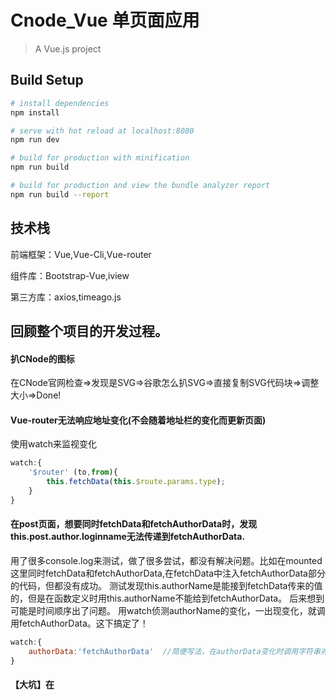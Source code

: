 # Cnode_Vue 单页面应用

> A Vue.js project

## Build Setup

``` bash
# install dependencies
npm install

# serve with hot reload at localhost:8080
npm run dev

# build for production with minification
npm run build

# build for production and view the bundle analyzer report
npm run build --report
```

## 技术栈

前端框架：Vue,Vue-Cli,Vue-router

组件库：Bootstrap-Vue,iview

第三方库：axios,timeago.js

## 回顾整个项目的开发过程。

#### 扒CNode的图标

在CNode官网检查=>发现是SVG=>谷歌怎么扒SVG=>直接复制SVG代码块=>调整大小=>Done!


#### Vue-router无法响应地址变化(不会随着地址栏的变化而更新页面)

使用watch来监视变化
```javascript
watch:{
	'$router' (to,from){
		this.fetchData(this.$route.params.type);
	}
}
```

#### 在post页面，想要同时fetchData和fetchAuthorData时，发现this.post.author.loginname无法传递到fetchAuthorData.

用了很多console.log来测试，做了很多尝试，都没有解决问题。比如在mounted这里同时fetchData和fetchAuthorData,在fetchData中注入fetchAuthorData部分的代码，但都没有成功。
测试发现this.authorName是能接到fetchData传来的值的，但是在函数定义时用this.authorName不能给到fetchAuthorData。
后来想到可能是时间顺序出了问题。
用watch侦测authorName的变化，一出现变化，就调用fetchAuthorData。这下搞定了！
```javascript
watch:{
	authorData:'fetchAuthorData'  //简便写法，在authorData变化时调用字符串对应函数
}
```

#### 【大坑】在<script>直接定义的变量或者函数，又或者是import的第三方库，如果没有放在export default的选项对象中，那么<html>上就访问不到。

要调用的变量或者组件，一定要把要用的放在export default上。

#### 一个困扰半天的大坑：promise.catch

在做用户登录的时候，axios.post("http://...",{accesstoken :this.value})，这里总是报错：HTTP 401。 当时想了很多，是不是this.value没有传到？各种操作。。是不是axios.post拿不到this.value...后来放弃了直接在askAccessToken.vue上反馈，而是将数据通过this.$emit('getAcc',this.value)传出去，用父子组件传参，搞了几十分钟，一个流畅的通路做了出来，长出一口气。
this.value问题解决了，但是返回值呢？response.data.success是ture，那怎么传不到我的另外一个methods里呢？因为是异步调用，所以另外一个函数拿不到值？将期间写的两个函数合并，在then里调用那个组件。

用自己的accesstoken测试，通过。
用错误的accesstoken测试，报401。

问题还是在，分析代码发现，在promise.then里面接错误的请求是不可行的（不像其他函数返回值，axios.post如果没有收到response，就会报错，而不是返回空数据），应该用catch来接。

7点的时候，徐老师发消息说：axios.post这样写没有问题。我想，这个通路已经打通了，改下试试就知道之前的写法对不对了。  
结果，徐老师是对的。 我之前分析错误原因的时候以为是askAccessToken.vue文件内的作用域有问题（其实是没有写catch惹的祸），导致axios.post得不到正确的值。用原来的axios方法重写之后依然流畅运行。
删除了父子组件信息传递的部分，代码轻了不少~。

奋斗了一路，终于搞定了。

#### 写在axios.get获取不到指定数据（401）

```
axios.get('http://....',{
	params:{ //这行不能少！！！
		accesstoken: .......
	}
})

//对比Post

axios.post('http://....',{
	accesstoken:......
})
```

#### 为什么我地址栏变了，页面却没有刷新？

在组件中watch,检测到地址栏的变化，就会调用相应的函数。（下面的代码是在vue-router官方教程上考下来的)

```
watch: {
    $route(to, from) {
      this.getStar();
    }
  }
```


####  单词写错了

this.$route.params.xxx  写成了 this.$router.params.xxx
这个坑也要注意，差一个'r'，很难找出来的。（注意看console）

#### 怎么解决底部导航栏的置底问题？

大师兄在这方面比较有经验，请教了他，转身就甩给我一条链接。太牛了~32个赞。
https://css-tricks.com/couple-takes-sticky-footer/

英文版看起来有点困难，找了篇中文版的~
https://www.cnblogs.com/shicongbuct/p/6487122.html

这里我采用了flex流式布局。

```css
body { 
    display: flex; 
    flex-flow: column; 
    min-height: 100vh;
 }
 .content {
    flex: 1;
}
.footer{
    flex: 0;
}
```


学了不够？再来一套阮一峰flex布局教程
[语法篇](http://www.ruanyifeng.com/blog/2015/07/flex-grammar.html)
[实例篇](http://www.ruanyifeng.com/blog/2015/07/flex-examples.html)

#### 评论区气泡制作

参考了这篇文章http://www.jb51.net/css/150389.html

根据这个改出来的聊天气泡。

#### 有组织的写CSS

将容器，标题，内容分别用不同的id来锚定，这样写margin,padding这些间距更好写。

#### 一个.vue组件内部状态都是共享的，要做到每个状态分离，还是要再造个子组件，再去调用它

点赞、回复图标想要做到移到评论那一块就显示“点赞”、“回复”的图标，使用@mouseover,@mouseout可以侦听到鼠标划入划出。但后来状态判断上没有理清楚，移到一个评论上，所有的点赞回复图标都显示了。。
后来想到用子组件来做状态的分离。 过程略去不说。

#### 用flex流式布局来解决评论区的“点赞”“回复”图标

```css
#comment {
	display:flex;
	justify-content:space-between;
}
```

#### 【加载更多】这个按钮

通过Cnode的API获取主页topic时有可选参数：1.tab：主题 2.page：页数 3.limit：每页主题数。
我尝试过像传统的1,2,3,4,5,6,7这样一页一页的选择。做出来之后发现：1.Bootstrap和iview两个组件库提供的翻页组件和这个主题不配 2.就论坛这个功能而言，翻页功能并不是那么特别重要，只要在用户想看更多的时候，让他看到更多就行了，未必要多少页多少页的。

于是我就用了ivew里面的Button,添加了long属性（与容器宽度一致的大button），再调整下margin，保证按钮与上面topics，与下面底部导航栏之间有适当的空间。 Done!

For a detailed explanation on how things work, check out the [guide](http://vuejs-templates.github.io/webpack/) and [docs for vue-loader](http://vuejs.github.io/vue-loader).
